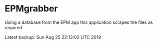 # EPMgrabber
Using a database from the EPM app this application scrapes the files as required


Latest backup: Sun Aug 25 22:13:02 UTC 2019
